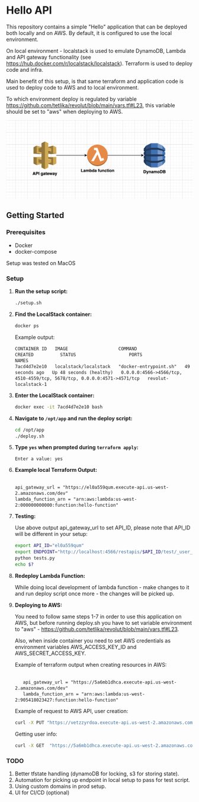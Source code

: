 # Hello API

This repository contains a simple "Hello" application that can be deployed both locally and on AWS. By default, it is configured to use the local environment. 

On local environment - localstack is used to emulate DynamoDB, Lambda and API gateway functionality (see https://hub.docker.com/r/localstack/localstack). Terraform is used to deploy code and infra.

Main benefit of this setup, is that same terraform and application code is used to deploy code to AWS and to local environment. 

To which environment deploy is regulated by variable https://github.com/tetlika/revolut/blob/main/vars.tf#L23, this variable should be set to "aws" when deploying to AWS.

![AWS Architecture Diagram](https://github.com/tetlika/revolut/blob/main/diagram.png)

## Getting Started

### Prerequisites

- Docker
- docker-compose

Setup was tested on MacOS

### Setup

1. **Run the setup script:**

    ```sh
    ./setup.sh
    ```

2. **Find the LocalStack container:**

    ```sh
    docker ps
    ```

    Example output:

    ```plaintext
    CONTAINER ID   IMAGE                   COMMAND                  CREATED          STATUS                    PORTS                                                                     NAMES
    7acd4d7e2e10   localstack/localstack   "docker-entrypoint.sh"   49 seconds ago   Up 48 seconds (healthy)   0.0.0.0:4566->4566/tcp, 4510-4559/tcp, 5678/tcp, 0.0.0.0:4571->4571/tcp   revolut-localstack-1
    ```

3. **Enter the LocalStack container:**

    ```sh
    docker exec -it 7acd4d7e2e10 bash
    ```

4. **Navigate to `/opt/app` and run the deploy script:**

    ```sh
    cd /opt/app
    ./deploy.sh
    ```

5. **Type `yes` when prompted during `terraform apply`:**

    ```plaintext
    Enter a value: yes
    ```

6. **Example local Terraform Output:**

    ```Outputs:

    api_gateway_url = "https://el0a559qum.execute-api.us-west-2.amazonaws.com/dev"
    lambda_function_arn = "arn:aws:lambda:us-west-2:000000000000:function:hello-function"
    ```

6. **Testing:**

    Use above output api_gateway_url to set API_ID, please note that API_ID will be different in your setup:

    ```sh
    export API_ID="el0a559qum"
    export ENDPOINT="http://localhost:4566/restapis/$API_ID/test/_user_request_/hello"
    python tests.py
    echo $?
    ```
7. **Redeploy Lambda Function:**

   While doing local development of lambda function - make changes to it and run deploy script once more - the changes will be picked up.

8. **Deploying to AWS:**

   You need to follow same steps 1-7 in order to use this application on AWS, but before running deploy.sh you have to set variable environment to "aws" - https://github.com/tetlika/revolut/blob/main/vars.tf#L23.
   
   Also, when inside container you need to set AWS credentials as environment variables AWS_ACCESS_KEY_ID and AWS_SECRET_ACCESS_KEY.

   Example of terraform output when creating resources in AWS:

   ```Outputs:

      api_gateway_url = "https://5a6mb1dhca.execute-api.us-west-2.amazonaws.com/dev"
      lambda_function_arn = "arn:aws:lambda:us-west-2:905418023427:function:hello-function"
   ```

   Example of request to AWS API, user creation:

   ```sh
   curl -X PUT "https://vetzzyrdoa.execute-api.us-west-2.amazonaws.com/dev/hello/johndoe"   -H "Content-Type: application/json"   -d '{"dateOfBirth": "1990-01-01"}'
   ```

   Getting user info:

   ```sh
   curl -X GET  "https://5a6mb1dhca.execute-api.us-west-2.amazonaws.com/dev/hello/johndoe"
   ```

### TODO

1. Better tfstate handling (dynamoDB for locking, s3 for storing state).
2. Automation for picking up endpoint in local setup to pass for test script.
3. Using custom domains in prod setup.
3. UI for CI/CD (optional)
